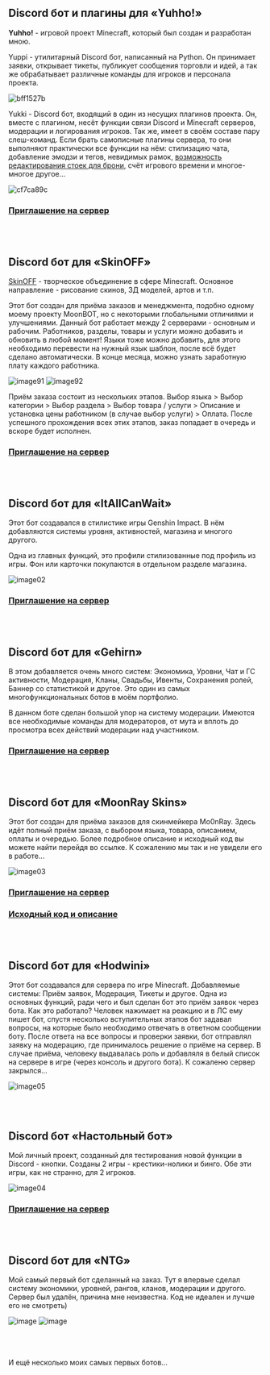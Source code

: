 ## Discord бот и плагины для «Yuhho!»
**Yuhho!** - игровой проект Minecraft, который был создан и разработан мною.

Yuppi - утилитарный Discord бот, написанный на Python. Он принимает заявки, открывает тикеты, публикует сообщения торговли и идей, а так же обрабатывает различные команды для игроков и персонала проекта.

![bff1527b](https://user-images.githubusercontent.com/78260779/164063718-e3ff69c9-dbd3-4d1f-950d-375e737a67eb.jpg)

Yukki - Discord бот, входящий в один из несущих плагинов проекта. Он, вместе с плагином, несёт функции связи Discord и Minecraft серверов, модерации и логирования игроков. Так же, имеет в своём составе пару слеш-команд. Если брать самописные плагины сервера, то они выполняют практически все функции на нём: стилизацию чата, добавление эмодзи и тегов, невидимых рамок, [возможность редактирования стоек для брони](https://github.com/LuK050/EditableStands), счёт игрового времени и многое-многое другое...

![cf7ca89c](https://user-images.githubusercontent.com/78260779/164063695-e31730e5-c32b-45ab-a9eb-4ca7e23abd6f.gif)

### [Приглашение на сервер](https://discord.gg/72gyqyevDe)

<br><br> 
## Discord бот для «SkinOFF»
[SkinOFF](https://twitter.com/skinoffstudio) - творческое объединение в сфере Minecraft. Основное направление - рисование скинов, 3Д моделей, артов и т.п.

Этот бот создан для приёма заказов и менеджмента, подобно одному моему проекту MoonBOT, но с некоторыми глобальными отличиями и улучшениями. Данный бот работает между 2 серверами - основным и рабочим. Работников, разделы, товары и услуги можно добавить и обновить в любой момент! Языки тоже можно добавить, для этого необходимо перевести на нужный язык шаблон, после всё будет сделано автоматически. В конце месяца, можно узнать заработную плату каждого работника.

![image91](https://llukk.carrd.co/assets/images/gallery01/479dd56a.jpg?v=6ea24502) ![image92](https://llukk.carrd.co/assets/images/gallery01/c0fb727c.jpg?v=6ea24502)

Приём заказа состоит из нескольких этапов. Выбор языка > Выбор категории > Выбор раздела > Выбор товара / услуги > Описание и установка цены работником (в случае выбор услуги) > Оплата. После успешного прохождения всех этих этапов, заказ попадает в очередь и вскоре будет исполнен.

### [Приглашение на сервер](https://discord.gg/XBXRUqss)

<br><br> 
## Discord бот для «ItAllCanWait»
Этот бот создавался в стилистике игры Genshin Impact. В нём добавляются системы уровня, активностей, магазина и многого другого.

Одна из главных функций, это профили стилизованные под профиль из игры. Фон или карточки покупаются в отдельном разделе магазина.

![image02](https://user-images.githubusercontent.com/78260779/139203682-fac75f0c-b7aa-48b6-9984-b92644e818d6.png) <br>
### [Приглашение на сервер](https://discord.gg/nW3z2NqTaX)


<br><br> 
## Discord бот для «Gehirn»
В этом добавляется очень много систем: Экономика, Уровни, Чат и ГС активности, Модерация, Кланы, Свадьбы, Ивенты, Сохранения ролей, Баннер со статистикой и другое. Это один из самых многофункциональных ботов в моём портфолио.

В данном боте сделан большой упор на систему модерации. Имеются все необходимые команды для модераторов, от мута и вплоть до просмотра всех действий модерации над участником.

### [Приглашение на сервер](https://discord.gg/AyZaEMwWPs)


<br><br> 
## Discord бот для «MoonRay Skins»
Этот бот создан для приёма заказов для скинмейкера Mo0nRay. Здесь идёт полный приём заказа, с выбором языка, товара, описанием, оплаты и очередью. Более подробное описание и исходный код вы можете найти перейдя во ссылке. К сожалению мы так и не увидели его в работе...

![image03](https://user-images.githubusercontent.com/78260779/139203977-d43f4abd-2f44-4d70-ba8c-08d2ad0c0989.jpg) <br>

### [Приглашение на сервер](https://discord.gg/G2UBQeAeQy)
### [Исходный код и описание](https://github.com/LuK050/MoonBotSource)


<br><br> 
## Discord бот для «Hodwini»
Этот бот создавался для сервера по игре Minecraft. Добавляемые системы: Приём заявок, Модерация, Тикеты и другое. Одна из основных функций, ради чего и был сделан бот это приём заявок через бота. Как это работало? Человек нажимает на реакцию и в ЛС ему пишет бот, спустя несколько вступительных этапов бот задавал вопросы, на которые было необходимо отвечать в ответном сообщении боту. После ответа на все вопросы и проверки заявки, бот отправлял заявку на модерацию, где принималось решение о приёме на сервер. В случае приёма, человеку выдавалась роль и добавляля в белый список на сервере в игре (через консоль и другого бота). К сожаленю сервер закрылся... 

![image05](https://user-images.githubusercontent.com/78260779/139204354-621b0f10-4cbb-4cb4-88bd-5d85a164504f.jpg) <br>


<br><br> 
## Discord бот «Настольный бот»
Мой личный проект, созданный для тестирования новой функции в Discord - кнопки. Созданы 2 игры - крестики-нолики и бинго. Обе эти игры, как не странно, для 2 игроков.

![image04](https://user-images.githubusercontent.com/78260779/139204486-14af03bb-6340-4c2c-9e47-6b1393337583.jpg) <br>

### [Приглашение на сервер](https://discord.gg/uYxMXYWNp9)


<br><br> 
## Discord бот для «NTG»
Мой самый первый бот сделанный на заказ. Тут я впервые сделал систему экономики, уровней, рангов, кланов, модерации и другого. Сервер был удалён, причина мне неизвестна. Код не идеален и лучше его не смотреть)

![image](https://user-images.githubusercontent.com/78260779/139207121-5d01179d-3487-4b72-be72-a04c42962ce3.png)
![image](https://user-images.githubusercontent.com/78260779/139207250-361da868-d273-455a-8e2d-d014e2facc0a.png)


<br><br><br> 
И ещё несколько моих самых первых ботов...
